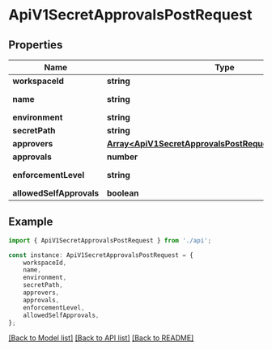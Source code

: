 # ApiV1SecretApprovalsPostRequest


## Properties

Name | Type | Description | Notes
------------ | ------------- | ------------- | -------------
**workspaceId** | **string** |  | [default to undefined]
**name** | **string** |  | [optional] [default to undefined]
**environment** | **string** |  | [default to undefined]
**secretPath** | **string** |  | [optional] [default to '/']
**approvers** | [**Array&lt;ApiV1SecretApprovalsPostRequestApproversInner&gt;**](ApiV1SecretApprovalsPostRequestApproversInner.md) |  | [default to undefined]
**approvals** | **number** |  | [optional] [default to 1]
**enforcementLevel** | **string** |  | [optional] [default to EnforcementLevelEnum_Hard]
**allowedSelfApprovals** | **boolean** |  | [optional] [default to true]

## Example

```typescript
import { ApiV1SecretApprovalsPostRequest } from './api';

const instance: ApiV1SecretApprovalsPostRequest = {
    workspaceId,
    name,
    environment,
    secretPath,
    approvers,
    approvals,
    enforcementLevel,
    allowedSelfApprovals,
};
```

[[Back to Model list]](../README.md#documentation-for-models) [[Back to API list]](../README.md#documentation-for-api-endpoints) [[Back to README]](../README.md)
